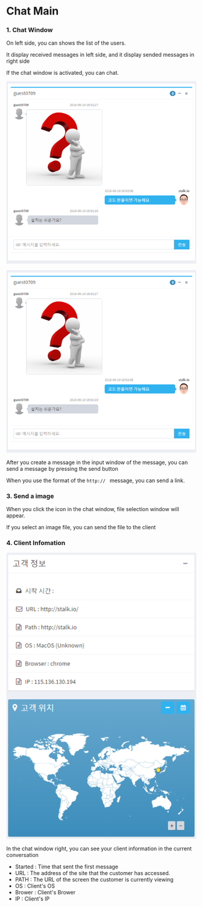 Chat Main
======================
### 1. Chat Window

On left side, you can shows the list of the users.

It display received messages in left side, and it display sended messages in right side

If the chat window is activated, you can chat.

![chat_main](images/chat_main.png)

<a href="images/chat_main.png" target="_blank"><img src="images/chat_main.png" width="600px;"/></a>

After you create a message in the input window of the message, you can send a message by pressing the send button


When you use the format of the `http:// ` message, you can send a link.

### 3. Send a image

When you click the icon in the chat window, file selection window will appear.

If you select an image file, you can send the file to the client

### 4. Client Infomation

<a href="images/chat_info.png" target="_blank"><img src="images/chat_info.png" width="600px;"/></a>

In the chat window right, you can see your client information in the current conversation

- Started : Time that sent the first message
- URL : The address of the site that the customer has accessed.
- PATH : The URL of the screen the customer is currently viewing
- OS : Client's OS 
- Brower : Client's Brower
- IP : Client's IP